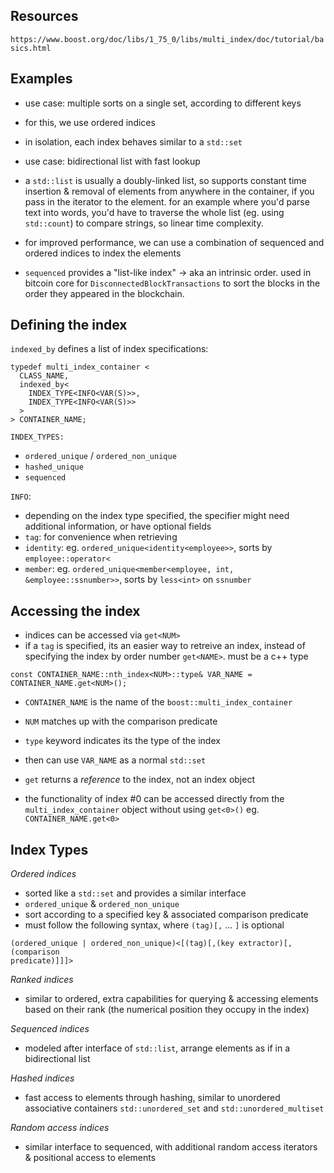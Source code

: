## Resources
`https://www.boost.org/doc/libs/1_75_0/libs/multi_index/doc/tutorial/basics.html`

## Examples
- use case: multiple sorts on a single set, according to different keys
- for this, we use ordered indices
- in isolation, each index behaves similar to a `std::set`

- use case: bidirectional list with fast lookup
- a `std::list` is usually a doubly-linked list, so supports constant time
  insertion & removal of elements from anywhere in the container, if you pass
  in the iterator to the element. for an example where you'd parse text into
  words, you'd have to traverse the whole list (eg. using `std::count`) to
  compare strings, so linear time complexity.
- for improved performance, we can use a combination of sequenced and ordered
  indices to index the elements
- `sequenced` provides a "list-like index" -> aka an intrinsic order. used in
  bitcoin core for `DisconnectedBlockTransactions` to sort the blocks in the
  order they appeared in the blockchain.

## Defining the index
`indexed_by` defines a list of index specifications:
```
typedef multi_index_container <
  CLASS_NAME,
  indexed_by<
    INDEX_TYPE<INFO<VAR(S)>>,
    INDEX_TYPE<INFO<VAR(S)>>
  >
> CONTAINER_NAME;
```

`INDEX_TYPES:`
- `ordered_unique` / `ordered_non_unique`
- `hashed_unique`
- `sequenced`

`INFO`:
- depending on the index type specified, the specifier might need additional
  information, or have optional fields
- `tag`: for convenience when retrieving
- `identity`: eg. `ordered_unique<identity<employee>>`, sorts by
  `employee::operator<`
- `member`: eg. `ordered_unique<member<employee, int, &employee::ssnumber>>`,
  sorts by `less<int>` on `ssnumber`


## Accessing the index
- indices can be accessed via `get<NUM>`
- if a `tag` is specified, its an easier way to retreive an index, instead of
  specifying the index by order number `get<NAME>`. must be a c++ type

`const CONTAINER_NAME::nth_index<NUM>::type& VAR_NAME = CONTAINER_NAME.get<NUM>();`
- `CONTAINER_NAME` is the name of the `boost::multi_index_container`
- `NUM` matches up with the comparison predicate
- `type` keyword indicates its the type of the index

- then can use `VAR_NAME` as a normal `std::set`
- `get` returns a *reference* to the index, not an index object

- the functionality of index #0 can be accessed directly from the
  `multi_index_container` object without using `get<0>()`
eg. `CONTAINER_NAME.get<0>`


## Index Types
*Ordered indices*
- sorted like a `std::set` and provides a similar interface
- `ordered_unique` & `ordered_non_unique`
- sort according to a specified key & associated comparison predicate
- must follow the following syntax, where `(tag)[,` ... `]` is optional
```
(ordered_unique | ordered_non_unique)<[(tag)[,(key extractor)[, (comparison
predicate)]]]>
```

*Ranked indices*
- similar to ordered, extra capabilities for querying & accessing elements
  based on their rank (the numerical position they occupy in the index)

*Sequenced indices*
- modeled after interface of `std::list`, arrange elements as if in a
  bidirectional list

*Hashed indices*
- fast access to elements through hashing, similar to unordered associative
  containers `std::unordered_set` and `std::unordered_multiset`

*Random access indices*
- similar interface to sequenced, with additional random access iterators &
  positional access to elements

